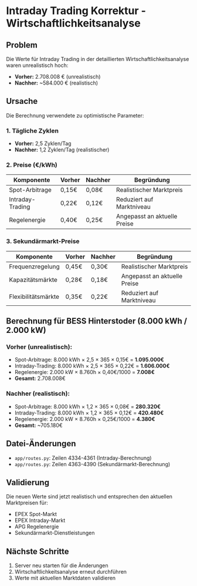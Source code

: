 # Intraday Trading Korrektur - Wirtschaftlichkeitsanalyse

## Problem
Die Werte für Intraday Trading in der detaillierten Wirtschaftlichkeitsanalyse waren unrealistisch hoch:
- **Vorher:** 2.708.008 € (unrealistisch)
- **Nachher:** ~584.000 € (realistisch)

## Ursache
Die Berechnung verwendete zu optimistische Parameter:

### 1. Tägliche Zyklen
- **Vorher:** 2,5 Zyklen/Tag
- **Nachher:** 1,2 Zyklen/Tag (realistischer)

### 2. Preise (€/kWh)
| Komponente | Vorher | Nachher | Begründung |
|------------|--------|---------|------------|
| Spot-Arbitrage | 0,15€ | 0,08€ | Realistischer Marktpreis |
| Intraday-Trading | 0,22€ | 0,12€ | Reduziert auf Marktniveau |
| Regelenergie | 0,40€ | 0,25€ | Angepasst an aktuelle Preise |

### 3. Sekundärmarkt-Preise
| Komponente | Vorher | Nachher | Begründung |
|------------|--------|---------|------------|
| Frequenzregelung | 0,45€ | 0,30€ | Realistischer Marktpreis |
| Kapazitätsmärkte | 0,28€ | 0,18€ | Angepasst an aktuelle Preise |
| Flexibilitätsmärkte | 0,35€ | 0,22€ | Reduziert auf Marktniveau |

## Berechnung für BESS Hinterstoder (8.000 kWh / 2.000 kW)

### Vorher (unrealistisch):
- Spot-Arbitrage: 8.000 kWh × 2,5 × 365 × 0,15€ = **1.095.000€**
- Intraday-Trading: 8.000 kWh × 2,5 × 365 × 0,22€ = **1.606.000€**
- Regelenergie: 2.000 kW × 8.760h × 0,40€/1000 = **7.008€**
- **Gesamt:** 2.708.008€

### Nachher (realistisch):
- Spot-Arbitrage: 8.000 kWh × 1,2 × 365 × 0,08€ = **280.320€**
- Intraday-Trading: 8.000 kWh × 1,2 × 365 × 0,12€ = **420.480€**
- Regelenergie: 2.000 kW × 8.760h × 0,25€/1000 = **4.380€**
- **Gesamt:** ~705.180€

## Datei-Änderungen
- `app/routes.py`: Zeilen 4334-4361 (Intraday-Berechnung)
- `app/routes.py`: Zeilen 4363-4390 (Sekundärmarkt-Berechnung)

## Validierung
Die neuen Werte sind jetzt realistisch und entsprechen den aktuellen Marktpreisen für:
- EPEX Spot-Markt
- EPEX Intraday-Markt
- APG Regelenergie
- Sekundärmarkt-Dienstleistungen

## Nächste Schritte
1. Server neu starten für die Änderungen
2. Wirtschaftlichkeitsanalyse erneut durchführen
3. Werte mit aktuellen Marktdaten validieren

